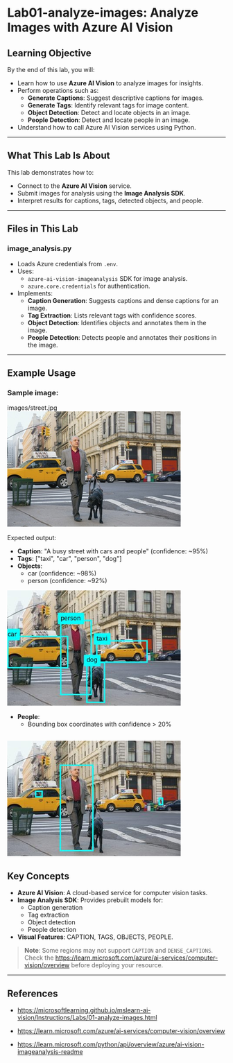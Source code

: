 # Lab01-analyze-images: Analyze Images with Azure AI Vision

## Learning Objective
By the end of this lab, you will:
- Learn how to use **Azure AI Vision** to analyze images for insights.
- Perform operations such as:
  - **Generate Captions**: Suggest descriptive captions for images.
  - **Generate Tags**: Identify relevant tags for image content.
  - **Object Detection**: Detect and locate objects in an image.
  - **People Detection**: Detect and locate people in an image.
- Understand how to call Azure AI Vision services using Python.

---

## What This Lab Is About
This lab demonstrates how to:
- Connect to the **Azure AI Vision** service.
- Submit images for analysis using the **Image Analysis SDK**.
- Interpret results for captions, tags, detected objects, and people.

---

## Files in This Lab
### **image_analysis.py**
- Loads Azure credentials from `.env`.
- Uses:
  - `azure-ai-vision-imageanalysis` SDK for image analysis.
  - `azure.core.credentials` for authentication.
- Implements:
  - **Caption Generation**: Suggests captions and dense captions for an image.
  - **Tag Extraction**: Lists relevant tags with confidence scores.
  - **Object Detection**: Identifies objects and annotates them in the image.
  - **People Detection**: Detects people and annotates their positions in the image.

---

## Example Usage
### Sample image:
images/street.jpg
![Sample street image](images/street.jpg)

Expected output:
- **Caption**: "A busy street with cars and people" (confidence: ~95%)
- **Tags**: ["taxi", "car", "person", "dog"]
- **Objects**:
  - car (confidence: ~98%)
  - person (confidence: ~92%)

![Sample image with object boundary boxes](images/objects.jpg)

- **People**:
  - Bounding box coordinates with confidence > 20%

![Sample image with people bundary boxes.](images/people.jpg)
  --

## Key Concepts
- **Azure AI Vision**: A cloud-based service for computer vision tasks.
- **Image Analysis SDK**: Provides prebuilt models for:
  - Caption generation
  - Tag extraction
  - Object detection
  - People detection
- **Visual Features**: CAPTION, TAGS, OBJECTS, PEOPLE.

> **Note**: Some regions may not support `CAPTION` and `DENSE_CAPTIONS`. Check the https://learn.microsoft.com/azure/ai-services/computer-vision/overview before deploying your resource.


---

## References
- https://microsoftlearning.github.io/mslearn-ai-vision/Instructions/Labs/01-analyze-images.html
- https://learn.microsoft.com/azure/ai-services/computer-vision/overview

- https://learn.microsoft.com/python/api/overview/azure/ai-vision-imageanalysis-readme



